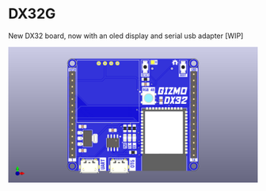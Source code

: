 # DX32G
New DX32 board, now with an oled display and serial usb adapter
[WIP]

![DX32G](https://github.com/TheRegularDX/DX32G/blob/master/DX32G.png)
